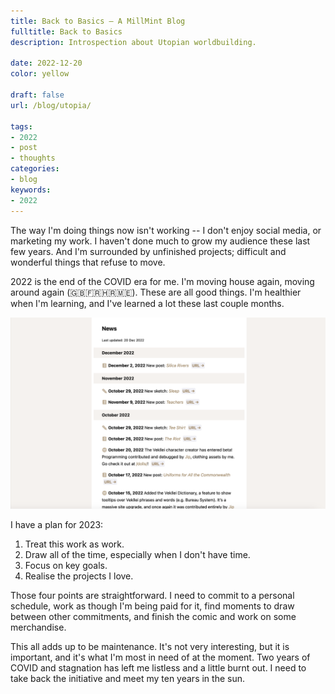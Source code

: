 ```yaml
---
title: Back to Basics — A MillMint Blog
fulltitle: Back to Basics
description: Introspection about Utopian worldbuilding.

date: 2022-12-20
color: yellow

draft: false
url: /blog/utopia/

tags: 
- 2022
- post
- thoughts
categories:
- blog
keywords:
- 2022
---
```


The way I'm doing things now isn't working -- I don't enjoy social media, or marketing my work. I haven't done much to grow my audience these last few years. And I'm surrounded by unfinished projects; difficult and wonderful things that refuse to move. 

2022 is the end of the COVID era for me. I'm moving house again, moving around again (🇬🇧🇫🇷🇭🇷🇲🇪). These are all good things. I'm healthier when I'm learning, and I've learned a lot these last couple months.

![screenshot of the about section of the millmint website](/images/blog/screenshots/1.png "Website activity view over the last few months")

I have a plan for 2023:

1. Treat this work as work.
2. Draw all of the time, especially when I don't have time.
3. Focus on key goals.
4. Realise the projects I love.

Those four points are straightforward. I need to commit to a personal schedule, work as though I'm being paid for it, find moments to draw between other commitments, and finish the comic and work on some merchandise.

This all adds up to be maintenance. It's not very interesting, but it is important, and it's what I'm most in need of at the moment. Two years of COVID and stagnation has left me listless and a little burnt out. I need to take back the initiative and meet my ten years in the sun.
